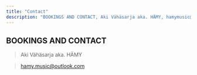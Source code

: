 ```yaml
---
title: "Contact"
description: "BOOKINGS AND CONTACT, Aki Vähäsarja aka. HÄMY, hamymusic@outlook.com"
---
```


## BOOKINGS AND CONTACT

> Aki Vähäsarja aka. HÄMY 

> hamy.music@outlook.com

